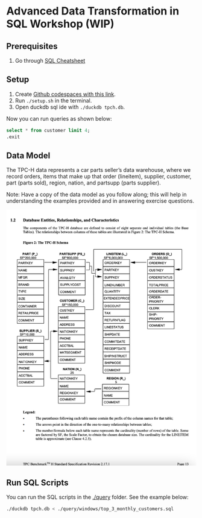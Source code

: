 # Advanced Data Transformation in SQL Workshop (WIP)

## Prerequisites

1. Go through [SQL Cheatsheet](./sql_cheatsheet.pdf)

## Setup

1. Create [Github codespaces with this link](https://github.com/codespaces/new?skip_quickstart=true&machine=basicLinux32gb&repo=833339774&ref=main&geo=UsEast).
2. Run `./setup.sh` in the terminal.
3. Open duckdb sql ide with `./duckdb tpch.db`.

Now you can run queries as shown below:

```sql
select * from customer limit 4;
.exit
```

## Data Model

The TPC-H data represents a car parts seller’s data warehouse, where we record orders, items that make up that order (lineitem), supplier, customer, part (parts sold), region, nation, and partsupp (parts supplier). 

Note: Have a copy of the data model as you follow along; this will help in understanding the examples provided and in answering exercise questions.

![](./tpch_erd.png)

## Run SQL Scripts

You can run the SQL scripts in the [./query](./query) folder. See the example below:

```bash
./duckdb tpch.db < ./query/windows/top_3_monthly_customers.sql
```
